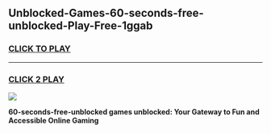 
## Unblocked-Games-60-seconds-free-unblocked-Play-Free-1ggab
<h3>
<a href="https://premium76.site?title=60-seconds-free-unblocked&ref=10A">CLICK TO PLAY</a></h3>
<hr>

<h3>
<a href="https://premium76.site?title=60-seconds-free-unblocked&ref=10A">CLICK 2 PLAY</a>
  
</h3>

<a href="https://premium76.site?title=60-seconds-free-unblocked&ref=10A"><img src="https://clearcache.store/games.png"></a>


**60-seconds-free-unblocked games unblocked: Your Gateway to Fun and Accessible Online Gaming**
